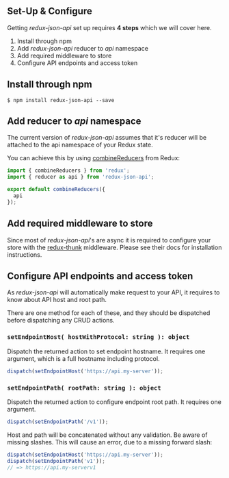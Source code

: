 Set-Up & Configure
------------------

Getting _redux-json-api_ set up requires __4 steps__ which we will cover here.

1. Install through npm
1. Add _redux-json-api_ reducer to _api_ namespace
1. Add required middleware to store
1. Configure API endpoints and access token

## Install through npm

`$ npm install redux-json-api --save`

## Add reducer to _api_ namespace

The current version of _redux-json-api_ assumes that it's reducer will be attached to the api namespace of your Redux state.

You can achieve this by using [combineReducers](http://redux.js.org/docs/api/combineReducers.html) from Redux:

```js
import { combineReducers } from 'redux';
import { reducer as api } from 'redux-json-api';

export default combineReducers({
  api
});
```

## Add required middleware to store

Since most of _redux-json-api_'s are async it is required to configure your store with the [redux-thunk](https://github.com/gaearon/redux-thunk) middleware. Please see their docs for installation instructions.

## Configure API endpoints and access token

As _redux-json-api_ will automatically make request to your API, it requires to know about API host and root path.

There are one method for each of these, and they should be dispatched before dispatching any CRUD actions.

### `setEndpointHost( hostWithProtocol: string ): object`

Dispatch the returned action to set endpoint hostname. It requires one argument, which is a full hostname including protocol.

```js
dispatch(setEndpointHost('https://api.my-server'));
```

### `setEndpointPath( rootPath: string ): object`

Dispatch the returned action to configure endpoint root path. It requires one argument.

```js
dispatch(setEndpointPath('/v1'));
```

Host and path will be concatenated without any validation. Be aware of missing slashes. This will cause an error, due to a missing forward slash:

```js
dispatch(setEndpointHost('https://api.my-server'));
dispatch(setEndpointPath('v1'));
// => https://api.my-serverv1
```
